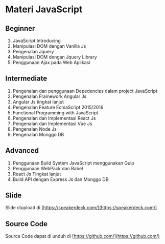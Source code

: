 # Materi JavaScript

## Beginner
1. JavaScript Introducing
2. Manipulasi DOM dengan Vanilla Js
3. Pengenalan Jquery
5. Manipulasi DOM dengan Jquery Library
6. Penggunaan Ajax pada Web Aplikasi

## Intermediate
1. Pengenalan dan penggunaan Depedencies dalam project JavaScript 
2. Pengenalan Framework Angular Js
3. Angular Js tingkat lanjut
4. Pengenalan Feature EcmaScript 2015/2016
5. Functional Programming with JavaScript
6. Pengenalan dan Implementasi React Js
7. Pengenalan dan Implementasi Vue Js
8. Pengenalan Node Js
9. Pengenalan Monggo DB
## Advanced
1. Penggunaan Build System JavaScript menggunakan Gulp
2. Penggunaan WebPack dan Babel
3. React Js Tingkat lanjut
4. Build API dengan Express Js dan Monggo DB

## Slide

Slide diupload di [https://speakerdeck.com/](https://speakerdeck.com/)

## Source Code

Source Code dapat di unduh di [https://github.com/](https://github.com/)
